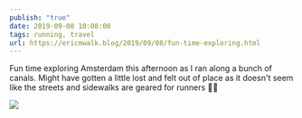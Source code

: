 ```yaml
---
publish: "true"
date: 2019-09-08 10:08:00
tags: running, travel
url: https://ericmwalk.blog/2019/09/08/fun-time-exploring.html
---
```


Fun time exploring Amsterdam this afternoon as I ran along a bunch of canals. Might have gotten a little lost and felt out of place as it doesn't seem like the streets and sidewalks are geared for runners 🏃‍♂️

![](https://ericmwalk.blog/uploads/2022/5ee1f41dc7.jpg)